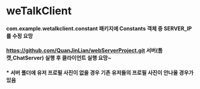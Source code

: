 # weTalkClient
#### com.example.wetalkclient.constant 패키지에 Constants 객체 중 SERVER_IP를 수정 요망
#### https://github.com/QuanJinLian/webServerProject.git 서버(톰캣,ChatServer) 실행 후 클라이언트 실행 요망~
#### * 서버 폴더에 유저 프로필 사진이 없을 경우 기존 유저들의 프로필 사진이 안나올 경우가 있음
